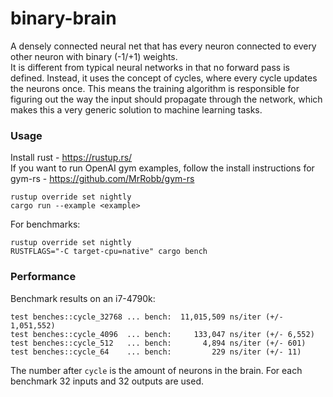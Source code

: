 # binary-brain
A densely connected neural net that has every neuron connected to every other neuron with binary (-1/+1) weights.  
It is different from typical neural networks in that no forward pass is defined. 
Instead, it uses the concept of cycles, where every cycle updates the neurons once.
This means the training algorithm is responsible for figuring out the way the input should propagate through the network, which makes this a very generic solution to machine learning tasks.

### Usage
Install rust - https://rustup.rs/   
If you want to run OpenAI gym examples, follow the install instructions for gym-rs - https://github.com/MrRobb/gym-rs
```
rustup override set nightly
cargo run --example <example>
```
For benchmarks:
```
rustup override set nightly
RUSTFLAGS="-C target-cpu=native" cargo bench
```

### Performance
Benchmark results on an i7-4790k:
```
test benches::cycle_32768 ... bench:  11,015,509 ns/iter (+/- 1,051,552)
test benches::cycle_4096  ... bench:     133,047 ns/iter (+/- 6,552)
test benches::cycle_512   ... bench:       4,894 ns/iter (+/- 601)
test benches::cycle_64    ... bench:         229 ns/iter (+/- 11)
```
The number after `cycle` is the amount of neurons in the brain.
For each benchmark 32 inputs and 32 outputs are used.